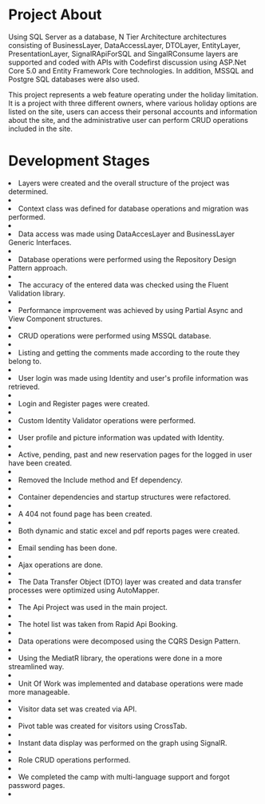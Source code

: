 # Project About
Using SQL Server as a database, N Tier Architecture architectures consisting of BusinessLayer, DataAccessLayer, DTOLayer, EntityLayer, PresentationLayer, SignalRApiForSQL and SingalRConsume layers are supported and coded with APIs with Codefirst discussion using ASP.Net Core 5.0 and Entity Framework Core technologies. In addition, MSSQL and Postgre SQL databases were also used.

This project represents a web feature operating under the holiday limitation. It is a project with three different owners, where various holiday options are listed on the site, users can access their personal accounts and information about the site, and the administrative user can perform CRUD operations included in the site.
# Development Stages
<li>Layers were created and the overall structure of the project was determined.<li>
<li>Context class was defined for database operations and migration was performed.<li>
<li>Data access was made using DataAccesLayer and BusinessLayer Generic Interfaces.<li>
<li>Database operations were performed using the Repository Design Pattern approach.<li>
<li>The accuracy of the entered data was checked using the Fluent Validation library.<li>
<li>Performance improvement was achieved by using Partial Async and View Component structures.<li>
<li>CRUD operations were performed using MSSQL database.<li>
<li>Listing and getting the comments made according to the route they belong to.<li>
<li>User login was made using Identity and user's profile information was retrieved.<li>
<li>Login and Register pages were created.<li>
<li>Custom Identity Validator operations were performed.<li>
<li>User profile and picture information was updated with Identity.<li>
<li>Active, pending, past and new reservation pages for the logged in user have been created.<li>
<li>Removed the Include method and Ef dependency.<li>
<li>Container dependencies and startup structures were refactored.<li>
<li>A 404 not found page has been created.<li>
<li>Both dynamic and static excel and pdf reports pages were created.<li>
<li>Email sending has been done.<li>
<li>Ajax operations are done.<li>
<li>The Data Transfer Object (DTO) layer was created and data transfer processes were optimized using AutoMapper.<li>
<li>The Api Project was used in the main project.<li>
<li>The hotel list was taken from Rapid Api Booking.<li>
<li>Data operations were decomposed using the CQRS Design Pattern.<li>
<li>Using the MediatR library, the operations were done in a more streamlined way.<li>
<li>Unit Of Work was implemented and database operations were made more manageable.<li>
<li>Visitor data set was created via API.<li>
<li>Pivot table was created for visitors using CrossTab.<li>
<li>Instant data display was performed on the graph using SignalR.<li>
<li>Role CRUD operations performed.<li>
<li>We completed the camp with multi-language support and forgot password pages.<li>
